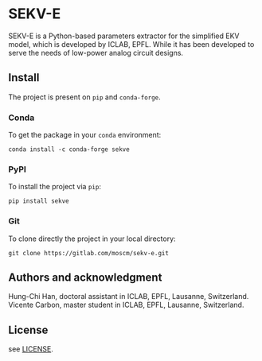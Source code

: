 # SEKV-E

SEKV-E is a Python-based parameters extractor for the simplified EKV model, which is developed by ICLAB, EPFL. While it has been developed to serve the needs of low-power analog circuit designs.

## Install

The project is present on `pip` and `conda-forge`.

### Conda

To get the package in your `conda` environment:

```console
conda install -c conda-forge sekve
```

### PyPI

To install the project via `pip`:

```console
pip install sekve
```

### Git

To clone directly the project in your local directory:

```console
git clone https://gitlab.com/moscm/sekv-e.git
```

## Authors and acknowledgment

Hung-Chi Han, doctoral assistant in ICLAB, EPFL, Lausanne, Switzerland.
Vicente Carbon, master student in ICLAB, EPFL, Lausanne, Switzerland.

## License

see [LICENSE](LICENSE).
